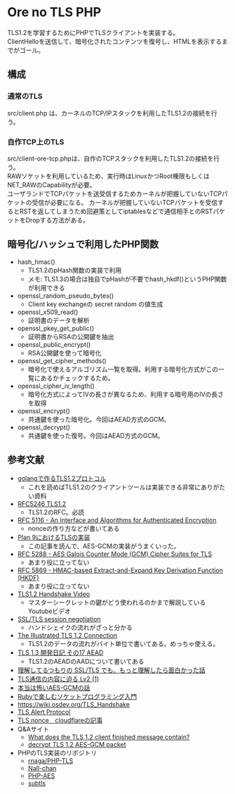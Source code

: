# Ore no TLS PHP

TLS1.2を学習するためにPHPでTLSクライアントを実装する。  
ClientHelloを送信して、暗号化されたコンテンツを復号し、HTMLを表示するまでがゴール。  

## 構成
### 通常のTLS
src/client.php は、カーネルのTCP/IPスタックを利用したTLS1.2の接続を行う。  

### 自作TCP上のTLS
src/client-ore-tcp.phpは、自作のTCPスタックを利用したTLS1.2の接続を行う。  
RAWソケットを利用しているため、実行時はLinuxかつRoot権限もしくはNET_RAWのCapabilityが必要。  
ユーザランドでTCPパケットを送受信するためカーネルが把握していないTCPパケットの受信が必要になる。
カーネルが把握していないTCPパケットを受信するとRSTを返してしまうため回避策としてiptablesなどで通信相手とのRSTパケットをDropする方法がある。


## 暗号化/ハッシュで利用したPHP関数

- hash_hmac()
  - TLS1.2のpHash関数の実装で利用
  - メモ: TLS1.3の場合は独自でpHashが不要でhash_hkdf()というPHP関数が利用できる
- openssl_random_pseudo_bytes()
  - Client key exchangeの secret random の値生成
- openssl_x509_read()
  - 証明書のデータを解析
- openssl_pkey_get_public()
  - 証明書からRSAの公開鍵を抽出
- openssl_public_encrypt()
  - RSA公開鍵を使って暗号化
- openssl_get_cipher_methods()
  - 暗号化で使えるアルゴリズム一覧を取得。利用する暗号化方式がこの一覧にあるかチェックするため。
- openssl_cipher_iv_length()
  - 暗号化方式によってIVの長さが異なるため、利用する暗号用のIVの長さを取得
- openssl_encrypt()
  - 共通鍵を使った暗号化。今回はAEAD方式のGCM。
- openssl_decrypt()
  - 共通鍵を使った復号。今回はAEAD方式のGCM。

## 参考文献

- [golangで作るTLS1.2プロトコル](https://zenn.dev/satoken/articles/golang-tls1_2)
  - これを読めばTLS1.2のクライアントツールは実装できる非常にありがたい資料
- [RFC5246 TLS1.2](https://tex2e.github.io/rfc-translater/html/rfc5246.html)
  - TLS1.2のRFC。必読
- [RFC 5116 - An Interface and Algorithms for Authenticated Encryption](https://tex2e.github.io/rfc-translater/html/rfc5116.html)
  - nonceの作り方などが書いてある
- [Plan 9におけるTLSの実装](https://blog.lufia.org/entry/2021/02/10/113000)
  - この記事を読んで、AES-GCMの実装がうまくいった。
- [RFC 5288 - AES Galois Counter Mode (GCM) Cipher Suites for TLS](https://tex2e.github.io/rfc-translater/html/rfc5288.html)
  - あまり役に立ってない
- [RFC 5869 - HMAC-based Extract-and-Expand Key Derivation Function (HKDF)](https://tex2e.github.io/rfc-translater/html/rfc5869.html)
  - あまり役に立ってない
- [TLS1.2 Handshake Video](https://www.youtube.com/watch?v=ZkL10eoG1PY)
  - マスターシークレットの鍵がどう使われるのかまで解説しているYoutubeビデオ
- [SSL/TLS session negotiation](https://www.infraexpert.com/study/security28.html)
  - ハンドシェイクの流れがざっと分かる
- [The Illustrated TLS 1.2 Connection](https://tls12.xargs.org/)
  - TLS1.2のデータの流れがバイト単位で書いてある。めっちゃ使える。
- [TLS 1.3 開発日記 その17 AEAD](https://kazu-yamamoto.hatenablog.jp/entry/20170426/1493186127)
  - TLS1.2のAEADのAADについて書いてある
- [理解してるつもりの SSL/TLS でも、もっと理解したら面白かった話](https://tkengo.github.io/blog/2015/12/01/https-details/)
- [TLS通信の内容に迫る Lv2 (1)](https://realizeznsg.hatenablog.com/entry/2018/09/17/110000)
- [本当は怖いAES-GCMの話](https://jovi0608.hatenablog.com/entry/20160524/1464054882)
- [Rubyで楽しむソケットプログラミング入門](https://zenn.dev/kuredev/articles/aa26f88cd643de)
- https://wiki.osdev.org/TLS_Handshake
- [TLS Alert Protocol](https://www.gnutls.org/manual/html_node/The-TLS-Alert-Protocol.html)
- [TLS nonce　cloudflareの記事](https://blog.cloudflare.com/tls-nonce-nse)
- Q&Aサイト
  - [What does the TLS 1.2 client finished message contain?](https://crypto.stackexchange.com/questions/34754/what-does-the-tls-1-2-client-finished-message-contain)
  - [decrypt TLS 1.2 AES-GCM packet](https://stackoverflow.com/questions/28198379/decrypt-tls-1-2-aes-gcm-packet)
- PHPのTLS実装のリポジトリ
  - [rnaga/PHP-TLS](https://github.com/rnaga/PHP-TLS/tree/master)
  - [Nall-chan](https://github.com/Nall-chan/Network/tree/master/libs)
  - [PHP-AES](https://github.com/lt/PHP-AES)
  - [subtls](https://github.com/jawj/subtls)
